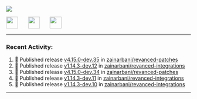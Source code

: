 <p align="left">
  <!-- Typing SVG by DenverCoder1 - https://github.com/DenverCoder1/readme-typing-svg -->
  <a href="https://github.com/DenverCoder1/readme-typing-svg">
    <img src="https://readme-typing-svg.demolab.com/?lines=Hello%2E%2E%2E;Im%20Zain;&font=Fira%20Code&center=false&width=440&height=45&color=00FFFF&vCenter=true&pause=1000&size=22" /></a>
</p>

<p align="left">
  <a href="https://www.youtube.com/@zainarbani"><img width="32px" src="https://www.freeiconspng.com/uploads/youtube-subscribe-png-youtube-subscribe-to-5.png"/></a>
  &#8287;&#8287;&#8287;&#8287;&#8287;
  <a href="mailto:zaintsyariev@gmail.com"><img width="32px" src="https://www.freeiconspng.com/uploads/email-icon--100-flat-vol-2-iconset--graphicloads-18.png"/></a>
  &#8287;&#8287;&#8287;&#8287;&#8287;
  <a href="https://t.me/AnotherZain"><img width="32px" src="https://www.freeiconspng.com/uploads/telegram-icon-1.png"></a>
</p>

---

<h3>Recent Activity:</h3>

<!-- https://github.com/jamesgeorge007/github-activity-readme -->
<!--START_SECTION:activity-->
1. 🚀 Published release [v4.15.0-dev.35](https://github.com/zainarbani/revanced-patches/releases/tag/v4.15.0-dev.35) in [zainarbani/revanced-patches](https://github.com/zainarbani/revanced-patches)
2. 🚀 Published release [v1.14.3-dev.12](https://github.com/zainarbani/revanced-integrations/releases/tag/v1.14.3-dev.12) in [zainarbani/revanced-integrations](https://github.com/zainarbani/revanced-integrations)
3. 🚀 Published release [v4.15.0-dev.34](https://github.com/zainarbani/revanced-patches/releases/tag/v4.15.0-dev.34) in [zainarbani/revanced-patches](https://github.com/zainarbani/revanced-patches)
4. 🚀 Published release [v1.14.3-dev.11](https://github.com/zainarbani/revanced-integrations/releases/tag/v1.14.3-dev.11) in [zainarbani/revanced-integrations](https://github.com/zainarbani/revanced-integrations)
5. 🚀 Published release [v1.14.3-dev.10](https://github.com/zainarbani/revanced-integrations/releases/tag/v1.14.3-dev.10) in [zainarbani/revanced-integrations](https://github.com/zainarbani/revanced-integrations)
<!--END_SECTION:activity-->

---
